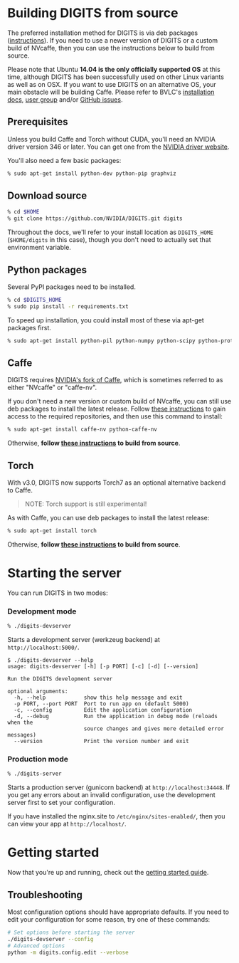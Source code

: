 # Building DIGITS from source

The preferred installation method for DIGITS is via deb packages ([instructions](UbuntuInstall.md)).
If you need to use a newer version of DIGITS or a custom build of NVcaffe, then you can use the instructions below to build from source.

Please note that Ubuntu **14.04 is the only officially supported OS** at this time, although DIGITS has been successfully used on other Linux variants as well as on OSX.
If you want to use DIGITS on an alternative OS, your main obstacle will be building Caffe.
Please refer to BVLC's [installation docs](http://caffe.berkeleyvision.org/installation.html), [user group](https://groups.google.com/d/forum/caffe-users) and/or [GitHub issues](https://github.com/BVLC/caffe/issues).

## Prerequisites

Unless you build Caffe and Torch without CUDA, you'll need an NVIDIA driver version 346 or later. You can get one from the [NVIDIA driver website](http://www.nvidia.com/Download/index.aspx).

You'll also need a few basic packages:
```sh
% sudo apt-get install python-dev python-pip graphviz
```

## Download source
```sh
% cd $HOME
% git clone https://github.com/NVIDIA/DIGITS.git digits
```

Throughout the docs, we'll refer to your install location as `DIGITS_HOME` (`$HOME/digits` in this case), though you don't need to actually set that environment variable.

## Python packages

Several PyPI packages need to be installed.
```sh
% cd $DIGITS_HOME
% sudo pip install -r requirements.txt
```

To speed up installation, you could install most of these via apt-get packages first.
```sh
% sudo apt-get install python-pil python-numpy python-scipy python-protobuf python-gevent python-Flask python-flaskext.wtf gunicorn python-h5py
```

## Caffe

DIGITS requires [NVIDIA's fork of Caffe](https://github.com/NVIDIA/caffe), which is sometimes referred to as either "NVcaffe" or "caffe-nv".

If you don't need a new version or custom build of NVcaffe, you can still use deb packages to install the latest release.
Follow [these instructions](UbuntuInstall.md#repository-access) to gain access to the required repositories, and then use this command to install:
```sh
% sudo apt-get install caffe-nv python-caffe-nv
```

Otherwise, **follow [these instructions](BuildCaffe.md) to build from source**.

## Torch

With v3.0, DIGITS now supports Torch7 as an optional alternative backend to Caffe.

> NOTE: Torch support is still experimental!

As with Caffe, you can use deb packages to install the latest release:
```sh
% sudo apt-get install torch
```

Otherwise, **follow [these instructions](BuildTorch.md) to build from source**.

# Starting the server

You can run DIGITS in two modes:

### Development mode
```sh
% ./digits-devserver
```

Starts a development server (werkzeug backend) at `http://localhost:5000/`.
```
$ ./digits-devserver --help
usage: digits-devserver [-h] [-p PORT] [-c] [-d] [--version]

Run the DIGITS development server

optional arguments:
  -h, --help            show this help message and exit
  -p PORT, --port PORT  Port to run app on (default 5000)
  -c, --config          Edit the application configuration
  -d, --debug           Run the application in debug mode (reloads when the
                        source changes and gives more detailed error messages)
  --version             Print the version number and exit
```

### Production mode
```sh
% ./digits-server
```

Starts a production server (gunicorn backend) at `http://localhost:34448`.
If you get any errors about an invalid configuration, use the development server first to set your configuration.

If you have installed the nginx.site to `/etc/nginx/sites-enabled/`, then you can view your app at `http://localhost/`.

# Getting started

Now that you're up and running, check out the [getting started guide](GettingStarted.md).

## Troubleshooting

Most configuration options should have appropriate defaults.
If you need to edit your configuration for some reason, try one of these commands:
```sh
# Set options before starting the server
./digits-devserver --config
# Advanced options
python -m digits.config.edit --verbose
```
